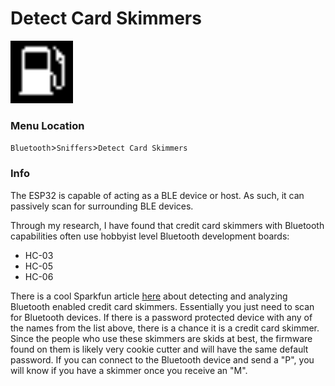# Detect Card Skimmers
<p align="left">
  <img alt="ESP32 WROOM-32U" src="https://github.com/justcallmekoko/ESP32Marauder/blob/master/pictures/icons/skimmer_22.bmp?raw=true" width="100">
</p>

### Menu Location
`Bluetooth`>`Sniffers`>`Detect Card Skimmers`  

### Info
The ESP32 is capable of acting as a BLE device or host. As such, it can passively scan for surrounding BLE devices.  

Through my research, I have found that credit card skimmers with Bluetooth capabilities often use hobbyist level Bluetooth development boards:  
- HC-03
- HC-05
- HC-06

There is a cool Sparkfun article [here](https://learn.sparkfun.com/tutorials/gas-pump-skimmers/all) about detecting and analyzing Bluetooth enabled credit card skimmers. Essentially you just need to scan for Bluetooth devices. If there is a password protected device with any of the names from the list above, there is a chance it is a credit card skimmer. Since the people who use these skimmers are skids at best, the firmware found on them is likely very cookie cutter and will have the same default password. If you can connect to the Bluetooth device and send a "P", you will know if you have a skimmer once you receive an "M".